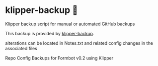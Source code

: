 # klipper-backup 💾 
Klipper backup script for manual or automated GitHub backups 

This backup is provided by [klipper-backup](https://github.com/Staubgeborener/klipper-backup).

alterations can be located in Notes.txt and related config changes in the associated files

Repo Config Backups  for Formbot v0.2 using Klipper
